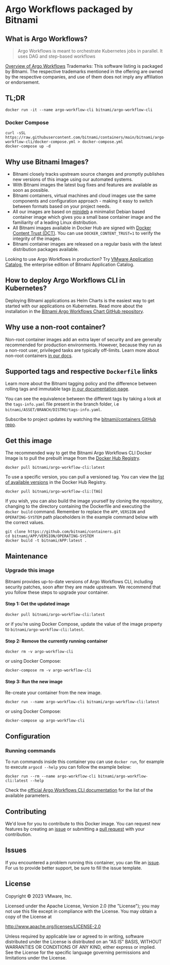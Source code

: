 # Argo Workflows packaged by Bitnami

## What is Argo Workflows?

> Argo Workflows is meant to orchestrate Kubernetes jobs in parallel. It uses DAG and step-based workflows

[Overview of Argo Workflows](https://argoproj.github.io/workflows)
Trademarks: This software listing is packaged by Bitnami. The respective trademarks mentioned in the offering are owned by the respective companies, and use of them does not imply any affiliation or endorsement.

## TL;DR

```console
docker run -it --name argo-workflow-cli bitnami/argo-workflow-cli
```

### Docker Compose

```console
curl -sSL https://raw.githubusercontent.com/bitnami/containers/main/bitnami/argo-workflow-cli/docker-compose.yml > docker-compose.yml
docker-compose up -d
```

## Why use Bitnami Images?

* Bitnami closely tracks upstream source changes and promptly publishes new versions of this image using our automated systems.
* With Bitnami images the latest bug fixes and features are available as soon as possible.
* Bitnami containers, virtual machines and cloud images use the same components and configuration approach - making it easy to switch between formats based on your project needs.
* All our images are based on [minideb](https://github.com/bitnami/minideb) a minimalist Debian based container image which gives you a small base container image and the familiarity of a leading Linux distribution.
* All Bitnami images available in Docker Hub are signed with [Docker Content Trust (DCT)](https://docs.docker.com/engine/security/trust/content_trust/). You can use `DOCKER_CONTENT_TRUST=1` to verify the integrity of the images.
* Bitnami container images are released on a regular basis with the latest distribution packages available.

Looking to use Argo Workflows in production? Try [VMware Application Catalog](https://bitnami.com/enterprise), the enterprise edition of Bitnami Application Catalog.

## How to deploy Argo Workflows CLI in Kubernetes?

Deploying Bitnami applications as Helm Charts is the easiest way to get started with our applications on Kubernetes. Read more about the installation in the [Bitnami Argo Workflows Chart GitHub repository](https://github.com/bitnami/charts/tree/master/bitnami/argo-workflows).

## Why use a non-root container?

Non-root container images add an extra layer of security and are generally recommended for production environments. However, because they run as a non-root user, privileged tasks are typically off-limits. Learn more about non-root containers [in our docs](https://docs.bitnami.com/tutorials/work-with-non-root-containers/).

## Supported tags and respective `Dockerfile` links

Learn more about the Bitnami tagging policy and the difference between rolling tags and immutable tags [in our documentation page](https://docs.bitnami.com/tutorials/understand-rolling-tags-containers/).

You can see the equivalence between the different tags by taking a look at the `tags-info.yaml` file present in the branch folder, i.e `bitnami/ASSET/BRANCH/DISTRO/tags-info.yaml`.

Subscribe to project updates by watching the [bitnami/containers GitHub repo](https://github.com/bitnami/containers).

## Get this image

The recommended way to get the Bitnami Argo Workflows CLI Docker Image is to pull the prebuilt image from the [Docker Hub Registry](https://hub.docker.com/r/bitnami/argo-workflow-cli).

```console
docker pull bitnami/argo-workflow-cli:latest
```

To use a specific version, you can pull a versioned tag. You can view the [list of available versions](https://hub.docker.com/r/bitnami/argo-workflow-cli/tags/) in the Docker Hub Registry.

```console
docker pull bitnami/argo-workflow-cli:[TAG]
```

If you wish, you can also build the image yourself by cloning the repository, changing to the directory containing the Dockerfile and executing the `docker build` command. Remember to replace the `APP`, `VERSION` and `OPERATING-SYSTEM` path placeholders in the example command below with the correct values.

```console
git clone https://github.com/bitnami/containers.git
cd bitnami/APP/VERSION/OPERATING-SYSTEM
docker build -t bitnami/APP:latest .
```

## Maintenance

### Upgrade this image

Bitnami provides up-to-date versions of Argo Workflows CLI, including security patches, soon after they are made upstream. We recommend that you follow these steps to upgrade your container.

#### Step 1: Get the updated image

```console
docker pull bitnami/argo-workflow-cli:latest
```

or if you're using Docker Compose, update the value of the image property to `bitnami/argo-workflow-cli:latest`.

#### Step 2: Remove the currently running container

```console
docker rm -v argo-workflow-cli
```

or using Docker Compose:

```console
docker-compose rm -v argo-workflow-cli
```

#### Step 3: Run the new image

Re-create your container from the new image.

```console
docker run --name argo-workflow-cli bitnami/argo-workflow-cli:latest
```

or using Docker Compose:

```console
docker-compose up argo-workflow-cli
```

## Configuration

### Running commands

To run commands inside this container you can use `docker run`, for example to execute `argocd --help` you can follow the example below:

```console
docker run --rm --name argo-workflow-cli bitnami/argo-workflow-cli:latest --help
```

Check the [official Argo Workflows CLI documentation](https://argoproj.github.io/argo-workflows/cli/argo/) for the list of the available parameters.

## Contributing

We'd love for you to contribute to this Docker image. You can request new features by creating an [issue](https://github.com/bitnami/containers/issues) or submitting a [pull request](https://github.com/bitnami/containers/pulls) with your contribution.

## Issues

If you encountered a problem running this container, you can file an [issue](https://github.com/bitnami/containers/issues/new/choose). For us to provide better support, be sure to fill the issue template.

## License

Copyright &copy; 2023 VMware, Inc.

Licensed under the Apache License, Version 2.0 (the "License");
you may not use this file except in compliance with the License.
You may obtain a copy of the License at

<http://www.apache.org/licenses/LICENSE-2.0>

Unless required by applicable law or agreed to in writing, software
distributed under the License is distributed on an "AS IS" BASIS,
WITHOUT WARRANTIES OR CONDITIONS OF ANY KIND, either express or implied.
See the License for the specific language governing permissions and
limitations under the License.
